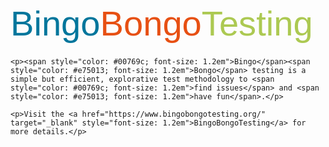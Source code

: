 
<div style="font-family: Arial,Helvetica,sans-serif;">
    <div style="font-size: 4.01em; line-height: 1.4em;"><span style="color: #00769c">Bingo</span><span style="color: #e75013">Bongo</span><span style="color: #acc952">Testing</span></div>

    <p><span style="color: #00769c; font-size: 1.2em">Bingo</span><span style="color: #e75013; font-size: 1.2em">Bongo</span> testing is a simple but efficient, explorative test methodology to <span style="color: #00769c; font-size: 1.2em">find issues</span> and <span style="color: #e75013; font-size: 1.2em">have fun</span>.</p>

    <p>Visit the <a href="https://www.bingobongotesting.org/" target="_blank" style="font-size: 1.2em">BingoBongoTesting</a> for more details.</p>
</div>
